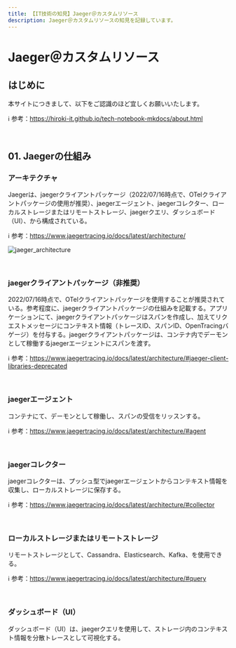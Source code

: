 ```yaml
---
title: 【IT技術の知見】Jaeger＠カスタムリソース
description: Jaeger＠カスタムリソースの知見を記録しています。
---
```


# Jaeger＠カスタムリソース

## はじめに

本サイトにつきまして、以下をご認識のほど宜しくお願いいたします。

ℹ️ 参考：https://hiroki-it.github.io/tech-notebook-mkdocs/about.html

<br>

## 01. Jaegerの仕組み

### アーキテクチャ

Jaegerは、jaegerクライアントパッケージ（2022/07/16時点で、OTelクライアントパッケージの使用が推奨）、jaegerエージェント、jaegerコレクター、ローカルストレージまたはリモートストレージ、jaegerクエリ、ダッシュボード（UI）、から構成されている。

ℹ️ 参考：https://www.jaegertracing.io/docs/latest/architecture/

![jaeger_architecture](https://raw.githubusercontent.com/hiroki-it/tech-notebook/master/images/jaeger_architecture.png)

<br>

### jaegerクライアントパッケージ（非推奨）

2022/07/16時点で、OTelクライアントパッケージを使用することが推奨されている。参考程度に、jaegerクライアントパッケージの仕組みを記載する。アプリケーションにて、jaegerクライアントパッケージはスパンを作成し、加えてリクエストメッセージにコンテキスト情報（トレースID、スパンID、OpenTracingバゲージ）を付与する。jaegerクライアントパッケージは、コンテナ内でデーモンとして稼働するjaegerエージェントにスパンを渡す。

ℹ️ 参考：https://www.jaegertracing.io/docs/latest/architecture/#jaeger-client-libraries-deprecated

<br>

### jaegerエージェント

コンテナにて、デーモンとして稼働し、スパンの受信をリッスンする。

ℹ️ 参考：https://www.jaegertracing.io/docs/latest/architecture/#agent

<br>

### jaegerコレクター

jaegerコレクターは、プッシュ型でjaegerエージェントからコンテキスト情報を収集し、ローカルストレージに保存する。

ℹ️ 参考：https://www.jaegertracing.io/docs/latest/architecture/#collector

<br>

### ローカルストレージまたはリモートストレージ

リモートストレージとして、Cassandra、Elasticsearch、Kafka、を使用できる。

ℹ️ 参考：https://www.jaegertracing.io/docs/latest/architecture/#query

<br>

### ダッシュボード（UI）

ダッシュボード（UI）は、jaegerクエリを使用して、ストレージ内のコンテキスト情報を分散トレースとして可視化する。

<br>
